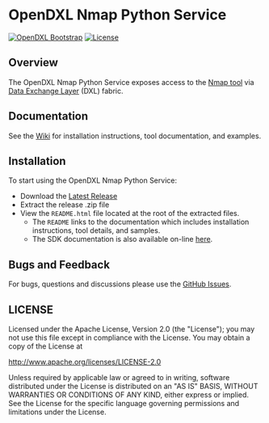 # OpenDXL Nmap Python Service
[![OpenDXL Bootstrap](https://img.shields.io/badge/Built%20With-OpenDXL%20Bootstrap-blue.svg)](https://github.com/opendxl/opendxl-bootstrap-python)
[![License](https://img.shields.io/badge/License-Apache%202.0-blue.svg)](https://opensource.org/licenses/Apache-2.0)

## Overview

The OpenDXL Nmap Python Service exposes access to the [Nmap tool](https://nmap.org)
via  [Data Exchange Layer](http://www.mcafee.com/us/solutions/data-exchange-layer.aspx) (DXL) fabric.

## Documentation

See the [Wiki](https://github.com/camilastock/opendxl-nmap-service-python/wiki) for installation instructions, tool documentation, and examples.

## Installation

To start using the OpenDXL Nmap Python Service:

* Download the [Latest Release](https://github.com/camilastock/opendxl-nmap-service-python/releases)
* Extract the release .zip file
* View the `README.html` file located at the root of the extracted files.
  * The `README` links to the documentation which includes installation instructions, tool details, and samples.
  * The SDK documentation is also available on-line [here](https://camilastock.github.io/opendxl-nmap-service-python/).

## Bugs and Feedback

For bugs, questions and discussions please use the [GitHub Issues](https://github.com/camilastock/opendxl-nmap-service-python/issues).

## LICENSE

Licensed under the Apache License, Version 2.0 (the "License"); you may not use this file except in compliance with the License. You may obtain a copy of the License at

http://www.apache.org/licenses/LICENSE-2.0

Unless required by applicable law or agreed to in writing, software distributed under the License is distributed on an "AS IS" BASIS, WITHOUT WARRANTIES OR CONDITIONS OF ANY KIND, either express or implied. See the License for the specific language governing permissions and limitations under the License.
